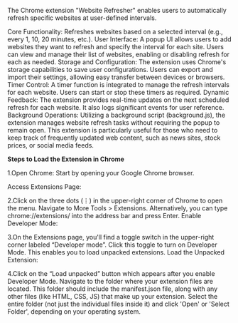 The Chrome extension "Website Refresher" enables users to automatically refresh specific websites at user-defined intervals.

Core Functionality: Refreshes websites based on a selected interval (e.g., every 1, 10, 20 minutes, etc.).
User Interface: A popup UI allows users to add websites they want to refresh and specify the interval for each site. Users can view and manage their list of websites, enabling or disabling refresh for each as needed.
Storage and Configuration: The extension uses Chrome's storage capabilities to save user configurations. Users can export and import their settings, allowing easy transfer between devices or browsers.
Timer Control: A timer function is integrated to manage the refresh intervals for each website. Users can start or stop these timers as required.
Dynamic Feedback: The extension provides real-time updates on the next scheduled refresh for each website. It also logs significant events for user reference.
Background Operations: Utilizing a background script (background.js), the extension manages website refresh tasks without requiring the popup to remain open.
This extension is particularly useful for those who need to keep track of frequently updated web content, such as news sites, stock prices, or social media feeds.

**Steps to Load the Extension in Chrome**

1.Open Chrome: Start by opening your Google Chrome browser.

Access Extensions Page:

2.Click on the three dots (⋮) in the upper-right corner of Chrome to open the menu.
Navigate to More Tools > Extensions. Alternatively, you can type chrome://extensions/ into the address bar and press Enter.
Enable Developer Mode:

3.On the Extensions page, you'll find a toggle switch in the upper-right corner labeled “Developer mode”.
Click this toggle to turn on Developer Mode. This enables you to load unpacked extensions.
Load the Unpacked Extension:

4.Click on the “Load unpacked” button which appears after you enable Developer Mode.
Navigate to the folder where your extension files are located. This folder should include the manifest.json file, along with any other files (like HTML, CSS, JS) that make up your extension.
Select the entire folder (not just the individual files inside it) and click 'Open' or 'Select Folder', depending on your operating system.
